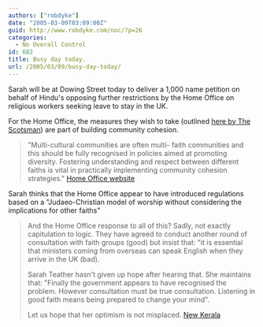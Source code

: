 ```yaml
---
authors: ["robdyke"]
date: "2005-03-09T03:09:00Z"
guid: http://www.robdyke.com/noc/?p=26
categories:
  - No Overall Control
id: 682
title: Busy day today.
url: /2005/03/09/busy-day-today/
---
```

Sarah will be at Dowing Street today to deliver a 1,000 name petition on behalf of Hindu's opposing further restrictions by the Home Office on religious workers seeking leave to stay in the UK.

For the Home Office, the measures they wish to take (outlined [here by The Scotsman](http://news.scotsman.com/latest.cfm?id=4227725)) are part of building community cohesion.

> "Multi-cultural communities are often multi- faith communities and this should be fully recognised in policies aimed at promoting diversity. Fostering understanding and respect between different faiths is vital in practically implementing community cohesion strategies." [Home Office website](http://www.homeoffice.gov.uk/comrace/cohesion/index.html)

Sarah thinks that the Home Office appear to have introduced regulations based on a "Judaeo-Christian model of worship without considering the implications for other faiths"

> And the Home Office response to all of this? Sadly, not exactly capitulation to logic. They have agreed to conduct another round of consultation with faith groups (good) but insist that: "it is essential that ministers coming from overseas can speak English when they arrive in the UK (bad).
> 
> Sarah Teather hasn't given up hope after hearing that. She maintains that: "Finally the government appears to have recognised the problem. However consultation must be true consultation. Listening in good faith means being prepared to change your mind".
> 
> Let us hope that her optimism is not misplaced. [New Kerala](http://news.newkerala.com/india-news/?action=fullnews&id=78950)